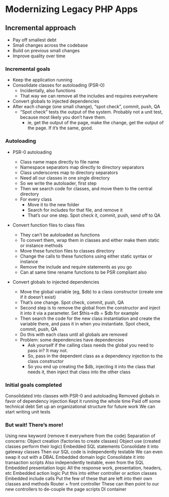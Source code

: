# Modernizing Legacy PHP Apps

## Incremental approach
- Pay off smallest debt
- Small changes across the codebase
- Build on previous small changes
- Improve quality over time

### Incremental goals
- Keep the application running
- Consolidate classes for autoloading (PSR-0)
  - Incidentally, also functions
  - That way we can remove all the includes and requires everywhere
- Convert globals to injected dependencies
- After each change (one small change), “spot check”, commit, push, QA
  - “Spot check” tests the output of the system. Probably not a unit test, because most likely you don’t have them.
    - ie, get the output of the page, make the change, get the output of the page. If it’s the same, good.

### Autoloading
- PSR-0 autoloading
  - Class name maps directly to file name
  - Namespace separators map directly to directory separators
  - Class underscores map to directory separators
  - Need all our classes in one single directory
  - So we write the autoloader, first step
  - Then we search code for classes, and move them to the central directory
  - For every class
    - Move it to the new folder
    - Search for includes for that file, and remove it
    - That’s our one step. Spot check it, commit, push, send off to QA

- Convert function files to class files
  - They can’t be autoloaded as functions
  - To convert them, wrap them in classes and either make them static or instance methods
  - Move these function files to classes directory
  - Change the calls to these functions using either static syntax or instance
  - Remove the include and require statements as you go
  - Can at same time rename functions to be PSR compliant also

- Convert globals to injected dependencies
  - Move the global variable (eg, $db) to a class constructor (create one if it doesn’t exist)
  - That’s one change. Spot check, commit, push, QA
  - Second step is to remove the global from the constructor and inject it into it via a parameter. Set $this->db = $db for example
  - Then search the code for the new class instantiation and create the variable there, and pass it in when you instantiate. Spot check, commit, push, QA
  - Do this with each class until all globals are removed
  - Problem: some dependencies have dependencies
    - Ask yourself if the calling class needs the global you need to pass in? It may not.
    - So, pass in the dependent class as a dependency injection to the class constructor
    - So you end up creating the $db, injecting it into the class that needs it, then inject that class into the other class

### Initial goals completed
Consolidated into classes with PSR-0 and autoloading
Removed globals in favor of dependency injection 
Kept it running the whole time
Paid off some technical debt
Set up an organizational structure for future work
We can start writing unit tests

### But wait! There’s more!
Using new keyword (remove it everywhere from the code)
Separation of concerns:
Object creation (factories to create classes)
Object use (created classes perform their logic)
Embedded SQL statements
Consolidate it into gateway classes
Then our SQL code is independently testable
We can even swap it out with a DBAL
Embedded domain logic
Consolidate it into transaction scripts
Also independently testable, even from the SQL
Embedded presentation logic
All the response work, presentation, headers, etc
Embedded action logic
Put this into either controller or action classes
Embedded include calls
Put the few of these that are left into their own classes and methods
Router + front controller
These can then point to our new controllers to de-couple the page scripts
DI container
